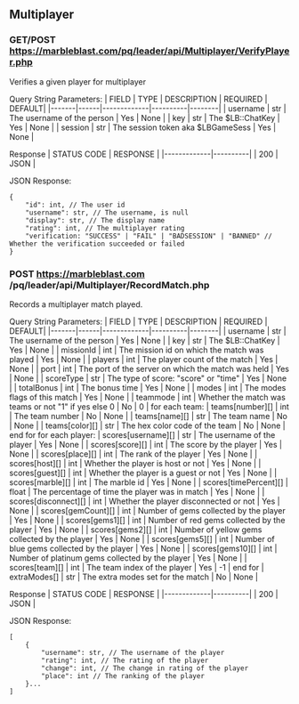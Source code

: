## Multiplayer

### GET/POST https://marbleblast.com/pq/leader/api/Multiplayer/VerifyPlayer.php

Verifies a given player for multiplayer

Query String Parameters:
| FIELD | TYPE | DESCRIPTION | REQUIRED | DEFAULT|
|-------|------|-------------|----------|--------|
| username | str | The username of the person | Yes | None |
| key | str | The $LB::ChatKey | Yes | None |
| session | str | The session token aka $LBGameSess | Yes | None |

Response
| STATUS CODE | RESPONSE |
|-------------|----------|
| 200 | JSON |

JSON Response:
```
{
    "id": int, // The user id
    "username": str, // The username, is null
    "display": str, // The display name
    "rating": int, // The multiplayer rating
    "verification: "SUCCESS" | "FAIL" | "BADSESSION" | "BANNED" // Whether the verification succeeded or failed
}
```

### POST https://marbleblast.com /pq/leader/api/Multiplayer/RecordMatch.php

Records a multiplayer match played.

Query String Parameters:
| FIELD | TYPE | DESCRIPTION | REQUIRED | DEFAULT|
|-------|------|-------------|----------|--------|
| username | str | The username of the person | Yes | None |
| key | str | The $LB::ChatKey | Yes | None |
| missionId | int | The mission id on which the match was played | Yes | None |
| players | int | The player count of the match | Yes | None |
| port | int | The port of the server on which the match was held | Yes | None |
| scoreType | str | The type of score: "score" or "time" | Yes | None |
| totalBonus | int | The bonus time | Yes | None |
| modes | int | The modes flags of this match | Yes | None |
| teammode | int | Whether the match was teams or not "1" if yes else 0 | No | 0 |
for each team:
| teams[number][] | int | The team number | No | None |
| teams[name][] | str | The team name | No | None |
| teams[color][] | str | The hex color code of the team | No | None |
end for
for each player:
| scores[username][] | str | The username of the player | Yes | None |
| scores[score][] | int | The score by the player | Yes | None |
| scores[place][] | int | The rank of the player | Yes | None |
| scores[host][] | int | Whether the player is host or not | Yes | None |
| scores[guest][] | int | Whether the player is a guest or not | Yes | None |
| scores[marble][] | int | The marble id | Yes | None |
| scores[timePercent][] | float | The percentage of time the player was in match | Yes | None |
| scores[disconnect][] | int | Whether the player disconnected or not | Yes | None |
| scores[gemCount][] | int | Number of gems collected by the player | Yes | None |
| scores[gems1][] | int | Number of red gems collected by the player | Yes | None |
| scores[gems2][] | int | Number of yellow gems collected by the player | Yes | None |
| scores[gems5][] | int | Number of blue gems collected by the player | Yes | None |
| scores[gems10][] | int | Number of platinum gems collected by the player | Yes | None |
| scores[team][] | int | The team index of the player | Yes | -1 |
end for
| extraModes[] | str | The extra modes set for the match | No | None |

Response
| STATUS CODE | RESPONSE |
|-------------|----------|
| 200 | JSON |

JSON Response:
```
[
    {
        "username": str, // The username of the player
        "rating": int, // The rating of the player
        "change": int, // The change in rating of the player
        "place": int // The ranking of the player
    }...
]
```